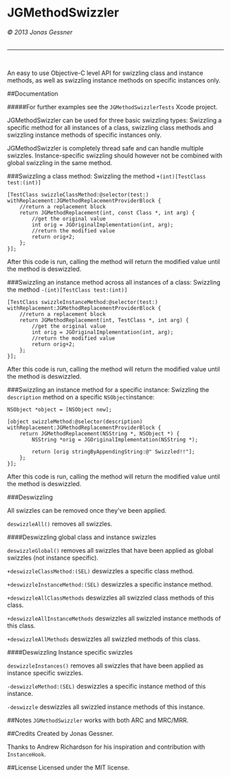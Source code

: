 <h1>JGMethodSwizzler</h1><h6>© 2013 Jonas Gessner</h6>

----------------
<br>

An easy to use Objective-C level API for swizzling class and instance methods, as well as swizzling instance methods on specific instances only.

##Documentation

#####For further examples see the `JGMethodSwizzlerTests` Xcode project.


JGMethodSwizzler can be used for three basic swizzling types: Swizzling a specific method for all instances of a class, swizzling class methods and swizzling instance methods of specific instances only.

JGMethodSwizzler is completely thread safe and can handle multiple swizzles. Instance-specific swizzling should however not be combined with global swizzling in the same method.



###Swizzling a class method:
Swizzling the method `+(int)[TestClass test:(int)]`
```objc
[TestClass swizzleClassMethod:@selector(test:) withReplacement:JGMethodReplacementProviderBlock {
	//return a replacement block
	return JGMethodReplacement(int, const Class *, int arg) {
		//get the original value
		int orig = JGOriginalImplementation(int, arg);
		//return the modified value
		return orig+2;
	};
}];
```

After this code is run, calling the method will return the modified value until the method is deswizzled.


###Swizzling an instance method across all instances of a class:
Swizzling the method `-(int)[TestClass test:(int)]`
```objc
[TestClass swizzleInstanceMethod:@selector(test:) withReplacement:JGMethodReplacementProviderBlock {
	//return a replacement block
	return JGMethodReplacement(int, TestClass *, int arg) {
		//get the original value
		int orig = JGOriginalImplementation(int, arg);
		//return the modified value
		return orig+2;
	};
}];
```

After this code is run, calling the method will return the modified value until the method is deswizzled.



###Swizzling an instance method for a specific instance:
Swizzling the `description` method on a specific `NSObject`instance:
```objc
NSObject *object = [NSObject new];

[object swizzleMethod:@selector(description) withReplacement:JGMethodReplacementProviderBlock {
	return JGMethodReplacement(NSString *, NSObject *) {
		NSString *orig = JGOriginalImplementation(NSString *);
            
		return [orig stringByAppendingString:@" Swizzled!!"];
	};
}];
```

After this code is run, calling the method will return the modified value until the method is deswizzled.


###Deswizzling

All swizzles can be removed once they've been applied.


`deswizzleAll()` removes all swizzles.


####Deswizzling global class and instance swizzles

`deswizzleGlobal()` removes all swizzles that have been applied as global swizzles (not instance specific).

`+deswizzleClassMethod:(SEL)` deswizzles a specific class method.

`+deswizzleInstanceMethod:(SEL)` deswizzles a specific instance method.

`+deswizzleAllClassMethods` deswizzles all swizzled class methods of this class.

`+deswizzleAllInstanceMethods` deswizzles all swizzled instance methods of this class.

`+deswizzleAllMethods` deswizzles all swizzled methods of this class.


####Deswizzling Instance specific swizzles

`deswizzleInstances()` removes all swizzles that have been applied as instance specific swizzles.

`-deswizzleMethod:(SEL)` deswizzles a specific instance method of this instance.

`-deswizzle` deswizzles all swizzled instance methods of this instance.


##Notes
`JGMethodSwizzler` works with both ARC and MRC/MRR.

##Credits
Created by Jonas Gessner.

Thanks to Andrew Richardson for his inspiration and contribution with `InstanceHook`.

##License
Licensed under the MIT license.
